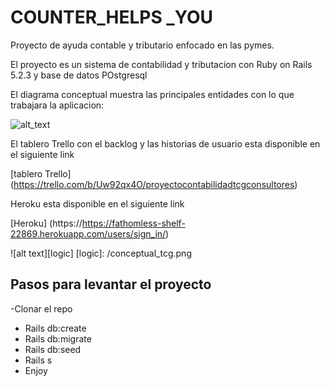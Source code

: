 # COUNTER_HELPS _YOU

Proyecto de ayuda contable y tributario enfocado en las pymes.

El proyecto es un sistema de contabilidad y tributacion con Ruby on Rails 5.2.3 y base de datos POstgresql

El diagrama conceptual muestra las principales entidades con lo que trabajara la aplicacion:

![alt_text][concept]

[concept]: /tcg_cont.png  "diagrama conceptual"

El tablero Trello con el backlog y las historias de usuario esta disponible en el siguiente link

[tablero Trello] (https://trello.com/b/Uw92qx4O/proyectocontabilidadtcgconsultores)


Heroku esta disponible en el siguiente link

[Heroku] (https://https://fathomless-shelf-22869.herokuapp.com/users/sign_in/)

![alt text][logic]
[logic]: /conceptual_tcg.png

## Pasos para levantar el proyecto

-Clonar el repo
-  Rails db:create
-  Rails db:migrate
-  Rails db:seed
-  Rails s
-  Enjoy

